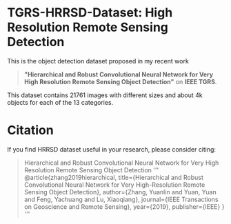 TGRS-HRRSD-Dataset: High Resolution Remote Sensing Detection
=====================
This is the object detection dataset proposed in my recent work 

> **"Hierarchical and Robust Convolutional Neural Network for Very High Resolution Remote Sensing Object Detection"** 
> on **IEEE TGRS**. 

This dataset contains 21761 images with different sizes and about 4k objects for each of the 13 categories.

# Citation
If you find HRRSD dataset useful in your research, please consider citing:
> Hierarchical and Robust Convolutional Neural Network for Very High Resolution Remote Sensing Object Detection
'''
@article{zhang2019hierarchical,
  title={Hierarchical and Robust Convolutional Neural Network for Very High-Resolution Remote Sensing Object Detection},
  author={Zhang, Yuanlin and Yuan, Yuan and Feng, Yachuang and Lu, Xiaoqiang},
  journal={IEEE Transactions on Geoscience and Remote Sensing},
  year={2019},
  publisher={IEEE}
}
'''
